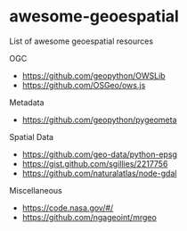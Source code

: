 # awesome-geoespatial
List of awesome geoespatial resources

OGC
* https://github.com/geopython/OWSLib
* https://github.com/OSGeo/ows.js

Metadata
* https://github.com/geopython/pygeometa

Spatial Data
* https://github.com/geo-data/python-epsg
* https://gist.github.com/sgillies/2217756
* https://github.com/naturalatlas/node-gdal

Miscellaneous
* https://code.nasa.gov/#/
* https://github.com/ngageoint/mrgeo





